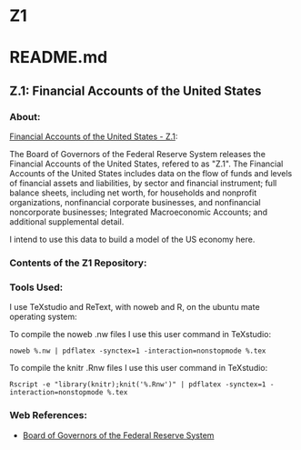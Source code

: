 
# Z1
README.md
========================================================
Z.1: Financial Accounts of the United States
--------------------------------------------------------

### About:

[Financial Accounts of the United States - Z.1](https://www.federalreserve.gov/releases/z1/current/default.htm): 

The Board of Governors of the Federal Reserve System
releases the Financial Accounts of the United States,
refered to as "Z.1".
The Financial Accounts of the United States includes data on
the flow of funds and levels of financial assets and liabilities,
by sector and financial instrument;
full balance sheets, including net worth,
for households and nonprofit organizations,
nonfinancial corporate businesses, and nonfinancial noncorporate businesses;
Integrated Macroeconomic Accounts; and
additional supplemental detail.

I intend to use this data to build a model of the US economy here.

### Contents of the Z1 Repository:

### Tools Used:

I use TeXstudio and ReText, with noweb and R, on the ubuntu mate operating system:

To compile the noweb .nw files I use this user command in TeXstudio:

```
noweb %.nw | pdflatex -synctex=1 -interaction=nonstopmode %.tex
```

To compile the knitr .Rnw files I use this user command in TeXstudio:

```
Rscript -e "library(knitr);knit('%.Rnw')" | pdflatex -synctex=1 -interaction=nonstopmode %.tex
```

### Web References:

* [Board of Governors of the Federal Reserve System](https://www.federalreserve.gov/default.htm)

